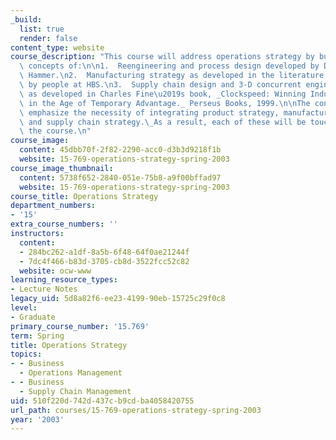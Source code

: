 ```yaml
---
_build:
  list: true
  render: false
content_type: website
course_description: "This course will address operations strategy by building on the\
  \ concepts of:\n\n1.  Reengineering and process design developed by Dr. Michael\
  \ Hammer.\n2.  Manufacturing strategy as developed in the literature, primarily\
  \ by people at HBS.\n3.  Supply chain design and 3-D concurrent engineering literature\
  \ as developed in Charles Fine\u2019s book, _Clockspeed: Winning Industry Control\
  \ in the Age of Temporary Advantage._ Perseus Books, 1999.\n\nThe concepts there\
  \ emphasize the necessity of integrating product strategy, manufacturing strategy,\
  \ and supply chain strategy.\_As a result, each of these will be touched upon in\
  \ the course.\n"
course_image:
  content: 45dbb70f-2f82-2290-acc0-d3b3d9218f1b
  website: 15-769-operations-strategy-spring-2003
course_image_thumbnail:
  content: 5738f652-2840-051e-75b8-a9f00bffad97
  website: 15-769-operations-strategy-spring-2003
course_title: Operations Strategy
department_numbers:
- '15'
extra_course_numbers: ''
instructors:
  content:
  - 284bc262-a1df-8a5b-6f48-64f0ae21244f
  - 7dc4f466-b83d-3705-cb8d-3522fcc52c82
  website: ocw-www
learning_resource_types:
- Lecture Notes
legacy_uid: 5d8a82f6-ee23-4199-90eb-15725c29f0c8
level:
- Graduate
primary_course_number: '15.769'
term: Spring
title: Operations Strategy
topics:
- - Business
  - Operations Management
- - Business
  - Supply Chain Management
uid: 510f220d-742d-437c-b9cd-ba4058420755
url_path: courses/15-769-operations-strategy-spring-2003
year: '2003'
---
```

